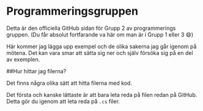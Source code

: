 # Programmeringsgruppen

Detta är den officiella GitHub sidan för Grupp 2 av programmerings gruppen. (Du får absolut fortfarande va här om man är i Grupp 1 eller 3 :smile:)

Här kommer jag lägga upp exempel och de olika sakerna jag går igenom på mötena.
Det kan vara smar att sätta sig ner och själv försöka sig på en del av exemplen.

##Hur hittar jag filerna?

Det finns några olika sätt att hitta filerna med kod.

Det första och kanske lättaste är att bara leta reda på filen redan på GitHub. Detta gör du igenom att leta reda på `.cs` filer.
